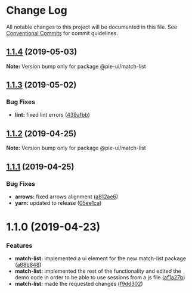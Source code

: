 # Change Log

All notable changes to this project will be documented in this file.
See [Conventional Commits](https://conventionalcommits.org) for commit guidelines.

## [1.1.4](https://github.com/pie-framework/pie-ui/compare/@pie-ui/match-list@1.1.3...@pie-ui/match-list@1.1.4) (2019-05-03)

**Note:** Version bump only for package @pie-ui/match-list





## [1.1.3](https://github.com/pie-framework/pie-ui/compare/@pie-ui/match-list@1.1.2...@pie-ui/match-list@1.1.3) (2019-05-02)


### Bug Fixes

* **lint:** fixed lint errors ([439afbb](https://github.com/pie-framework/pie-ui/commit/439afbb))





## [1.1.2](https://github.com/pie-framework/pie-ui/compare/@pie-ui/match-list@1.1.1...@pie-ui/match-list@1.1.2) (2019-04-25)

**Note:** Version bump only for package @pie-ui/match-list





## [1.1.1](https://github.com/pie-framework/pie-ui/compare/@pie-ui/match-list@1.1.0...@pie-ui/match-list@1.1.1) (2019-04-25)


### Bug Fixes

* **arrows:** fixed arrows alignment ([a812ae6](https://github.com/pie-framework/pie-ui/commit/a812ae6))
* **yarn:** updated to release ([05ee1ca](https://github.com/pie-framework/pie-ui/commit/05ee1ca))





# 1.1.0 (2019-04-23)


### Features

* **match-list:** implemented a ui element for the new match-list package ([a68b848](https://github.com/pie-framework/pie-ui/commit/a68b848))
* **match-list:** implemented the rest of the functionality and edited the demo code in order to be able to use sessions from a js file ([af1a27b](https://github.com/pie-framework/pie-ui/commit/af1a27b))
* **match-list:** made the requested changes ([f9dd302](https://github.com/pie-framework/pie-ui/commit/f9dd302))
